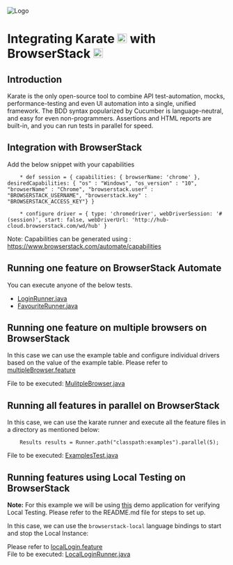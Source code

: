 ![Logo](https://www.browserstack.com/images/static/header-logo.jpg)
# Integrating Karate <a href="https://github.com/karatelabs/karate/tree/master/karate-core"><img src="https://upload.wikimedia.org/wikipedia/commons/thumb/f/f7/Karate_software_logo.svg/1200px-Karate_software_logo.svg.png" alt="Node.js" height="22" /></a> with BrowserStack <a href="https://browserstack.com"><img src="https://www.browserstack.com/blog/favicon.png" alt="Node.js" height="22" /></a>

## Introduction

Karate is the only open-source tool to combine API test-automation, mocks, performance-testing and even UI automation into a single, unified framework. The BDD syntax popularized by Cucumber is language-neutral, and easy for even non-programmers. Assertions and HTML reports are built-in, and you can run tests in parallel for speed.

## Integration with BrowserStack

Add the below snippet with your capabilities
```
    * def session = { capabilities: { browserName: 'chrome' }, desiredCapabilities: { "os" : "Windows", "os_version" : "10", "browserName" : "Chrome", "browserstack.user" : "BROWSERSTACK_USERNAME", "browserstack.key" : "BROWSERSTACK_ACCESS_KEY"} }
    
    * configure driver = { type: 'chromedriver', webDriverSession: '#(session)', start: false, webDriverUrl: 'http://hub-cloud.browserstack.com/wd/hub' }
```
Note: Capabilities can be generated using : https://www.browserstack.com/automate/capabilities

## Running one feature on BrowserStack Automate

You can execute anyone of the below tests.
<ul>
    <li><a href="src/test/java/examples/login/LoginRunner.java">LoginRunner.java</a></li>
    <li><a href="src/test/java/examples/favourites/FavouriteRunner.java">FavouriteRunner.java</a></li>
</ul>


## Running one feature on multiple browsers on BrowserStack

In this case we can use the example table and configure individual drivers based on the value of the example table.
Please refer to [multipleBrowser.feature](src/test/java/examples/multipleBrowser/multipleBrowser.feature)

File to be executed: [MulitpleBrowser.java](src/test/java/examples/multipleBrowser/MultipleBrowser.java)

## Running all features in parallel on BrowserStack

In this case, we can use the karate runner and execute all the feature files in a directory as mentioned below:

```
    Results results = Runner.path("classpath:examples").parallel(5);
```
File to be executed: [ExamplesTest.java](src/test/java/examples/ExamplesTest.java)

## Running features using Local Testing on BrowserStack

<b>Note:</b> For this example we will be using [this](https://github.com/browserstack/browserstack-demo-app) demo application for verifying Local Testing. Please refer to the README.md file for steps to set up.

In this case, we can use the `browserstack-local` language bindings to start and stop the Local Instance:

Please refer to [localLogin.feature](src/test/java/examples/localTests/localLogin.feature)<br>
File to be executed: [LocalLoginRunner.java](src/test/java/examples/localTests/LocalLoginRunner.java)



